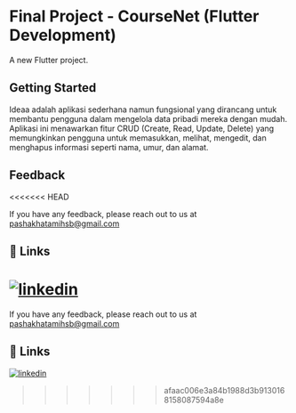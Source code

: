 # Final Project - CourseNet (Flutter Development)

A new Flutter project.

## Getting Started

Ideaa adalah aplikasi sederhana namun fungsional yang dirancang untuk membantu pengguna dalam mengelola data pribadi mereka dengan mudah. Aplikasi ini menawarkan fitur CRUD (Create, Read, Update, Delete) yang memungkinkan pengguna untuk memasukkan, melihat, mengedit, dan menghapus informasi seperti nama, umur, dan alamat.

## Feedback
<<<<<<< HEAD

If you have any feedback, please reach out to us at <pashakhatamihsb@gmail.com>

## 🔗 Links

[![linkedin](https://img.shields.io/badge/linkedin-0A66C2?style=for-the-badge&logo=linkedin&logoColor=white)](https://www.linkedin.com/in/pashakhatamihsb/)
=======

If you have any feedback, please reach out to us at <pashakhatamihsb@gmail.com>

## 🔗 Links

[![linkedin](https://img.shields.io/badge/linkedin-0A66C2?style=for-the-badge&logo=linkedin&logoColor=white)](https://www.linkedin.com/in/pashakhatamihsb/)


>>>>>>> afaac006e3a84b1988d3b9130168158087594a8e
